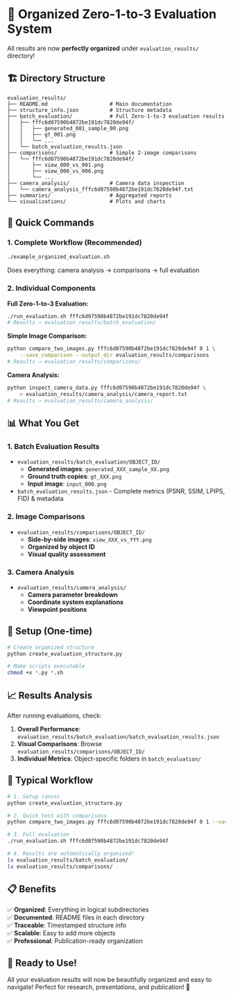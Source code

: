 # 📁 Organized Zero-1-to-3 Evaluation System

All results are now **perfectly organized** under `evaluation_results/` directory!

## 🏗️ **Directory Structure**

```
evaluation_results/
├── README.md                    # Main documentation
├── structure_info.json          # Structure metadata
├── batch_evaluation/            # Full Zero-1-to-3 evaluation results
│   ├── fffc6d07590b4872be191dc7820de94f/
│   │   ├── generated_001_sample_00.png
│   │   ├── gt_001.png
│   │   └── ...
│   └── batch_evaluation_results.json
├── comparisons/                 # Simple 2-image comparisons
│   └── fffc6d07590b4872be191dc7820de94f/
│       ├── view_000_vs_001.png
│       ├── view_000_vs_006.png
│       └── ...
├── camera_analysis/             # Camera data inspection
│   └── camera_analysis_fffc6d07590b4872be191dc7820de94f.txt
├── summaries/                   # Aggregated reports
└── visualizations/              # Plots and charts
```

## 🚀 **Quick Commands**

### **1. Complete Workflow (Recommended)**
```bash
./example_organized_evaluation.sh
```
Does everything: camera analysis → comparisons → full evaluation

### **2. Individual Components**

**Full Zero-1-to-3 Evaluation:**
```bash
./run_evaluation.sh fffc6d07590b4872be191dc7820de94f
# Results → evaluation_results/batch_evaluation/
```

**Simple Image Comparison:**
```bash
python compare_two_images.py fffc6d07590b4872be191dc7820de94f 0 1 \
    --save_comparison --output_dir evaluation_results/comparisons
# Results → evaluation_results/comparisons/
```

**Camera Analysis:**
```bash
python inspect_camera_data.py fffc6d07590b4872be191dc7820de94f \
    > evaluation_results/camera_analysis/camera_report.txt
# Results → evaluation_results/camera_analysis/
```

## 📊 **What You Get**

### **1. Batch Evaluation Results**
- `evaluation_results/batch_evaluation/OBJECT_ID/`
  - **Generated images**: `generated_XXX_sample_XX.png`
  - **Ground truth copies**: `gt_XXX.png`
  - **Input image**: `input_000.png`
- `batch_evaluation_results.json` - Complete metrics (PSNR, SSIM, LPIPS, FID) & metadata

### **2. Image Comparisons**
- `evaluation_results/comparisons/OBJECT_ID/`
  - **Side-by-side images**: `view_XXX_vs_YYY.png`
  - **Organized by object ID**
  - **Visual quality assessment**

### **3. Camera Analysis**
- `evaluation_results/camera_analysis/`
  - **Camera parameter breakdown**
  - **Coordinate system explanations**
  - **Viewpoint positions**

## 🔧 **Setup (One-time)**

```bash
# Create organized structure
python create_evaluation_structure.py

# Make scripts executable
chmod +x *.py *.sh
```

## 📈 **Results Analysis**

After running evaluations, check:

1. **Overall Performance**: `evaluation_results/batch_evaluation/batch_evaluation_results.json`
2. **Visual Comparisons**: Browse `evaluation_results/comparisons/OBJECT_ID/`
3. **Individual Metrics**: Object-specific folders in `batch_evaluation/`

## 🎯 **Typical Workflow**

```bash
# 1. Setup (once)
python create_evaluation_structure.py

# 2. Quick test with comparisons
python compare_two_images.py fffc6d07590b4872be191dc7820de94f 0 1 --save_comparison --output_dir evaluation_results/comparisons

# 3. Full evaluation
./run_evaluation.sh fffc6d07590b4872be191dc7820de94f

# 4. Results are automatically organized!
ls evaluation_results/batch_evaluation/
ls evaluation_results/comparisons/
```

## 📋 **Benefits**

✅ **Organized**: Everything in logical subdirectories  
✅ **Documented**: README files in each directory  
✅ **Traceable**: Timestamped structure info  
✅ **Scalable**: Easy to add more objects  
✅ **Professional**: Publication-ready organization  

## 🎉 **Ready to Use!**

All your evaluation results will now be beautifully organized and easy to navigate! Perfect for research, presentations, and publication! 🌟 